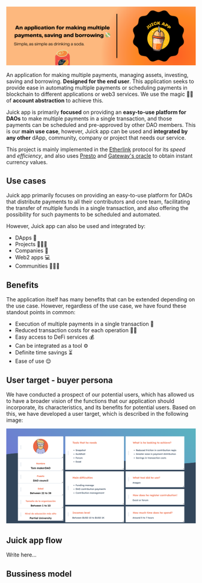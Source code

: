 ![Patron](/public/juick-background.png)
<p>
An application for making multiple payments, managing assets, investing, saving and borrowing. <b>Designed for the end user</b>. This application seeks to provide ease in automating multiple payments or scheduling payments in blockchain to different applications or web3 services. We use the magic 🧙🏼 of <b>account abstraction</b> to achieve this.

Juick app is primarily <b>focused</b> on providing an <b>easy-to-use platform for DAOs</b> to make multiple payments in a single transaction, and those payments can be scheduled and pre-approved by other DAO members. This is our <b>main use case</b>, however, Juick app can be used and <b>integrated by any other</b> dApp, community, company or project that needs our service.

This project is mainly implemented in the <a href="https://www.etherlink.com/">Etherlink</a> protocol for its <i>speed</i> and <i>efficiency</i>, and also uses <a href="https://gateway.fm/presto/">Presto</a> and <a href="https://gateway.fm/#goods-sec">Gateway's oracle</a> to obtain instant currency values.
</p>
<h2>Use cases</h2>
<p>
Juick app primarily focuses on providing an easy-to-use platform for DAOs that distribute payments to all their contributors and core team, facilitating the transfer of multiple funds in a single transaction, and also offering the possibility for such payments to be scheduled and automated.

However, Juick app can also be used and integrated by:

- DApps 📲
- Projects 🧑🏻‍💻
- Companies 🏢
- Web2 apps 💻
- Communities 🙎🏻‍♀️
</p>
<h2>Benefits</h2>
<p>
The application itself has many benefits that can be extended depending on the use case. However, regardless of the use case, we have found these standout points in common:

- Execution of multiple payments in a single transaction 💸
- Reduced transaction costs for each operation 🫰🏼
- Easy access to DeFi services 💰
- Can be integrated as a tool ⚙️
- Definite time savings ⏳
- Ease of use 😌
</p>
<h2>User target - buyer persona</h2>
<p>
We have conducted a prospect of our potential users, which has allowed us to have a broader vision of the functions that our application should incorporate, its characteristics, and its benefits for potential users. Based on this, we have developed a user target, which is described in the following image:
</p>

![BuyerPersona](/public/buyer-persona.png)
<h2>Juick app flow</h2>
<p>Write here...</p>
<h2>Bussiness model</h2>
<p>

</p>